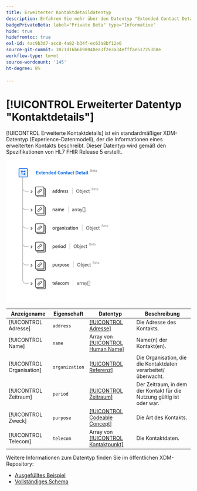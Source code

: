 ```yaml
---
title: Erweiterter Kontaktdetaildatentyp
description: Erfahren Sie mehr über den Datentyp "Extended Contact Detail Experience Data Model (XDM)".
badgePrivateBeta: label="Private Beta" type="Informative"
hide: true
hidefromtoc: true
exl-id: 4ac9b3d7-acc8-4a82-b34f-ec63a8bf12e0
source-git-commit: 3071d16b6b98040ea3f2e3a34efffae517253b8e
workflow-type: tm+mt
source-wordcount: '145'
ht-degree: 8%

---
```


# [!UICONTROL Erweiterter Datentyp &quot;Kontaktdetails&quot;]

[!UICONTROL Erweiterte Kontaktdetails] ist ein standardmäßiger XDM-Datentyp (Experience-Datenmodell), der die Informationen eines erweiterten Kontakts beschreibt. Dieser Datentyp wird gemäß den Spezifikationen von HL7 FHIR Release 5 erstellt.

![ Erweiterte Struktur der Kontaktinformationen-Datentypen](../../../images/healthcare/data-types/extended-contact-detail.png)

| Anzeigename | Eigenschaft | Datentyp | Beschreibung |
| --- | --- | --- | --- |
| [!UICONTROL Adresse] | `address` | [[!UICONTROL Adresse]](../data-types/address.md) | Die Adresse des Kontakts. |
| [!UICONTROL Name] | `name` | Array von [[!UICONTROL Human Name]](../data-types/human-name.md) | Name(n) der Kontakt(en). |
| [!UICONTROL Organisation] | `organization` | [[!UICONTROL Referenz]](../data-types/reference.md) | Die Organisation, die die Kontaktdaten verarbeitet/überwacht. |
| [!UICONTROL Zeitraum] | `period` | [[!UICONTROL Zeitraum]](../data-types/period.md) | Der Zeitraum, in dem der Kontakt für die Nutzung gültig ist oder war. |
| [!UICONTROL Zweck] | `purpose` | [[!UICONTROL Codeable Concept]](../data-types/codeable-concept.md) | Die Art des Kontakts. |
| [!UICONTROL Telecom] | `telecom` | Array von [[!UICONTROL Kontaktpunkt]](../data-types/contact-point.md) | Die Kontaktdaten. |

Weitere Informationen zum Datentyp finden Sie im öffentlichen XDM-Repository:

* [Ausgefülltes Beispiel](https://github.com/adobe/xdm/blob/master/extensions/industry/healthcare/fhir/datatypes/extendedcontactdetail.example.1.json)
* [Vollständiges Schema](https://github.com/adobe/xdm/blob/master/extensions/industry/healthcare/fhir/datatypes/extendedcontactdetail.schema.json)
